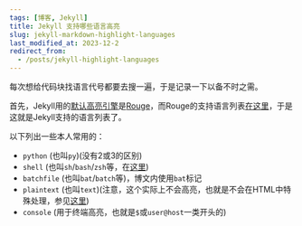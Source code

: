 ```yaml
---
tags: [博客, Jekyll]
title: Jekyll 支持哪些语言高亮
slug: jekyll-markdown-highlight-languages
last_modified_at: 2023-12-2
redirect_from: 
  - /posts/jekyll-highlight-languages
---
```


每次想给代码块找语言代号都要去搜一遍，于是记录一下以备不时之需。

首先，Jekyll用的[默认高亮引擎](https://github.com/jekyll/jekyll/blob/v4.3.2/lib/jekyll/configuration.rb#L40)是[Rouge](https://github.com/rouge-ruby/rouge)，而Rouge的支持语言列表[在这里](https://rouge-ruby.github.io/docs/file.Languages.html)，于是这就是Jekyll支持的语言列表了。

以下列出一些本人常用的：

- `python` (也叫`py`)(没有2或3的区别)
- `shell` (也叫`sh`/`bash`/`zsh`等，在[这里](https://github.com/rouge-ruby/rouge/blob/v4.2.0/lib/rouge/lexers/shell.rb#L11))
- `batchfile` (也叫`bat`/`batch`等)，博文内使用`bat`标记
- `plaintext` (也叫`text`)(注意，这个实际上不会高亮，也就是不会在HTML中特殊处理，参见[这里](https://talk.jekyllrb.com/t/some-questions-with-highlighting-words-in-rouge/6543/2))
- `console` (用于终端高亮，也就是`$`或`user@host`一类开头的)

